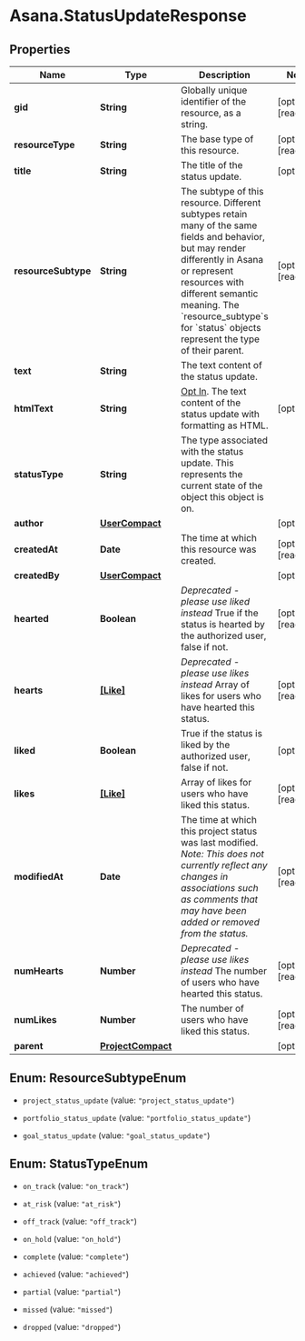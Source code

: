# Asana.StatusUpdateResponse

## Properties

Name | Type | Description | Notes
------------ | ------------- | ------------- | -------------
**gid** | **String** | Globally unique identifier of the resource, as a string. | [optional] [readonly] 
**resourceType** | **String** | The base type of this resource. | [optional] [readonly] 
**title** | **String** | The title of the status update. | [optional] 
**resourceSubtype** | **String** | The subtype of this resource. Different subtypes retain many of the same fields and behavior, but may render differently in Asana or represent resources with different semantic meaning. The &#x60;resource_subtype&#x60;s for &#x60;status&#x60; objects represent the type of their parent. | [optional] [readonly] 
**text** | **String** | The text content of the status update. | 
**htmlText** | **String** | [Opt In](/docs/input-output-options). The text content of the status update with formatting as HTML. | [optional] 
**statusType** | **String** | The type associated with the status update. This represents the current state of the object this object is on. | 
**author** | [**UserCompact**](UserCompact.md) |  | [optional] 
**createdAt** | **Date** | The time at which this resource was created. | [optional] [readonly] 
**createdBy** | [**UserCompact**](UserCompact.md) |  | [optional] 
**hearted** | **Boolean** | *Deprecated - please use liked instead* True if the status is hearted by the authorized user, false if not. | [optional] [readonly] 
**hearts** | [**[Like]**](Like.md) | *Deprecated - please use likes instead* Array of likes for users who have hearted this status. | [optional] [readonly] 
**liked** | **Boolean** | True if the status is liked by the authorized user, false if not. | [optional] 
**likes** | [**[Like]**](Like.md) | Array of likes for users who have liked this status. | [optional] [readonly] 
**modifiedAt** | **Date** | The time at which this project status was last modified. *Note: This does not currently reflect any changes in associations such as comments that may have been added or removed from the status.* | [optional] [readonly] 
**numHearts** | **Number** | *Deprecated - please use likes instead* The number of users who have hearted this status. | [optional] [readonly] 
**numLikes** | **Number** | The number of users who have liked this status. | [optional] [readonly] 
**parent** | [**ProjectCompact**](ProjectCompact.md) |  | [optional] 



## Enum: ResourceSubtypeEnum


* `project_status_update` (value: `"project_status_update"`)

* `portfolio_status_update` (value: `"portfolio_status_update"`)

* `goal_status_update` (value: `"goal_status_update"`)





## Enum: StatusTypeEnum


* `on_track` (value: `"on_track"`)

* `at_risk` (value: `"at_risk"`)

* `off_track` (value: `"off_track"`)

* `on_hold` (value: `"on_hold"`)

* `complete` (value: `"complete"`)

* `achieved` (value: `"achieved"`)

* `partial` (value: `"partial"`)

* `missed` (value: `"missed"`)

* `dropped` (value: `"dropped"`)




